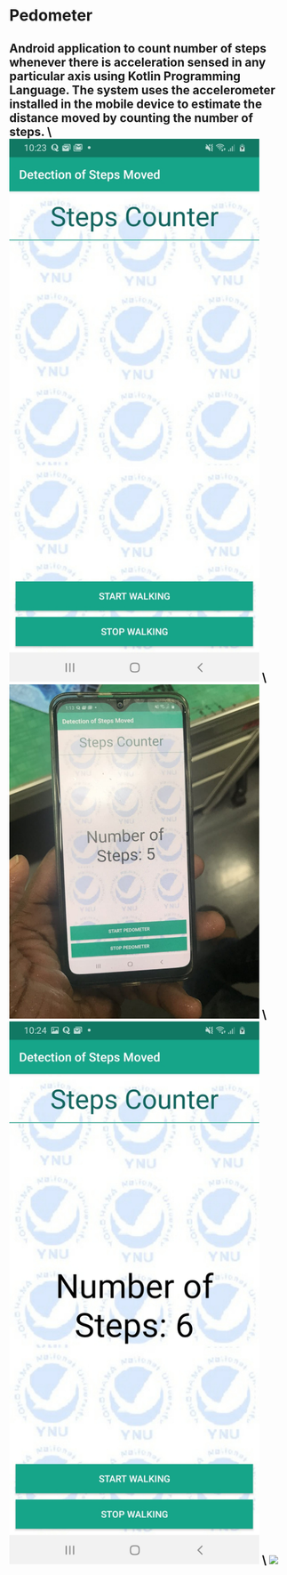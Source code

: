 # Pedometer
<h2> Android application to count number of steps whenever there is acceleration sensed in any particular axis using Kotlin Programming Language. The system uses the accelerometer installed in the mobile device to estimate the distance moved by counting the number of steps.
 \
 
 <img width="450" src="./design/Starting.jpeg">
 \
  
 <img width="450" src="./design/Results after Experimet.jpeg">
 \
 
  <img width="450" src="./design/Testing system.jpeg" >
  \
  
  <img width="452" src="./design/experiment.gif">
  
  
  

 

